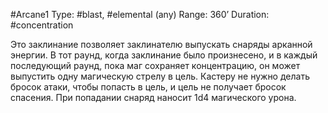 #Arcane1
Type: #blast, #elemental (any)
Range: 360’
Duration: #concentration


Это заклинание позволяет заклинателю выпускать снаряды арканной энергии. В тот раунд, когда заклинание было произнесено, и в каждый последующий раунд, пока маг сохраняет концентрацию, он может выпустить одну магическую стрелу в цель. Кастеру не нужно делать бросок атаки, чтобы попасть в цель, и цель не получает бросок спасения. При попадании снаряд наносит 1d4 магического урона.
